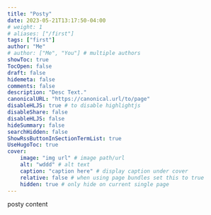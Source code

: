 ```yaml
---
title: "Posty"
date: 2023-05-21T13:17:50-04:00
# weight: 1
# aliases: ["/first"]
tags: ["first"]
author: "Me"
# author: ["Me", "You"] # multiple authors
showToc: true
TocOpen: false
draft: false
hidemeta: false
comments: false
description: "Desc Text."
canonicalURL: "https://canonical.url/to/page"
disableHLJS: true # to disable highlightjs
disableShare: false
disableHLJS: false
hideSummary: false
searchHidden: false
ShowRssButtonInSectionTermList: true
UseHugoToc: true
cover:
    image: "img url" # image path/url
    alt: "wddd" # alt text
    caption: "caption here" # display caption under cover
    relative: false # when using page bundles set this to true
    hidden: true # only hide on current single page
---
```


posty content
